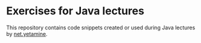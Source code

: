 # Exercises for Java lectures

This repository contains code snippets created or used during Java lectures by [net.yetamine](http://yetamine.net/).
